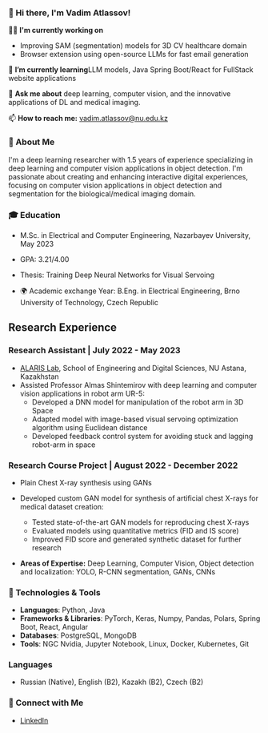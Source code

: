 ### 👋 Hi there, I'm Vadim Atlassov!

👨‍💻 **I'm currently working on** 
- Improving SAM (segmentation) models for 3D CV healthcare domain
- Browser extension using open-source LLMs for fast email generation

🌱 **I’m currently learning**LLM models, Java Spring Boot/React for FullStack website applications

💬 **Ask me about** deep learning, computer vision, and the innovative applications of DL and medical imaging.

📫 **How to reach me:** vadim.atlassov@nu.edu.kz

### 🚀 About Me
I'm a deep learning researcher with 1.5 years of experience specializing in deep learning and computer vision applications in object detection. I'm passionate about creating and enhancing interactive digital experiences, focusing on computer vision applications in object detection and segmentation for the biological/medical imaging domain.

### 🎓 Education
-  M.Sc. in Electrical and Computer Engineering, Nazarbayev University, May 2023
  - GPA: 3.21/4.00
  - Thesis: Training Deep Neural Networks for Visual Servoing

- 🌍 Academic exchange Year: B.Eng. in Electrical Engineering, Brno University of Technology, Czech Republic

## Research Experience

### Research Assistant | July 2022 - May 2023
- [ALARIS Lab](https://www.alaris.kz/), School of Engineering and Digital Sciences, NU Astana, Kazakhstan
- Assisted Professor Almas Shintemirov with deep learning and computer vision applications in robot arm UR-5:
  - Developed a DNN model for manipulation of the robot arm in 3D Space
  - Adapted model with image-based visual servoing optimization algorithm using Euclidean distance
  - Developed feedback control system for avoiding stuck and lagging robot-arm in space

### Research Course Project | August 2022 - December 2022
- Plain Chest X-ray synthesis using GANs
- Developed custom GAN model for synthesis of artificial chest X-rays for medical dataset creation:
  - Tested state-of-the-art GAN models for reproducing chest X-rays
  - Evaluated models using quantitative metrics (FID and IS score)
  - Improved FID score and generated synthetic dataset for further research


- **Areas of Expertise:** Deep Learning, Computer Vision, Object detection and localization: YOLO, R-CNN segmentation, GANs, CNNs

### 🔧 Technologies & Tools
- **Languages**: Python, Java
- **Frameworks & Libraries**: PyTorch, Keras, Numpy, Pandas, Polars, Spring Boot, React, Angular
- **Databases**: PostgreSQL, MongoDB
- **Tools**: NGC Nvidia, Jupyter Notebook, Linux, Docker, Kubernetes, Git


### Languages
- Russian (Native), English (B2), Kazakh (B2), Czech (B2)

### 🤝 Connect with Me
- [LinkedIn](www.linkedin.com/in/vadim-atlassov)
